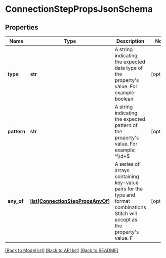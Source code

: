 # ConnectionStepPropsJsonSchema

## Properties
Name | Type | Description | Notes
------------ | ------------- | ------------- | -------------
**type** | **str** | A string indicating the expected data type of the property&#39;s value. For example: boolean  | [optional]
**pattern** | **str** | A string indicating the expected pattern of the property&#39;s value. For example: ^\\\\d+$  | [optional]
**any_of** | [**list[ConnectionStepPropsAnyOf]**](ConnectionStepPropsAnyOf.md) | A series of arrays containing key-value pairs for the type and format combinations Stitch will accept as the property&#39;s value. F  | [optional]

[[Back to Model list]](../README.md#documentation-for-models) [[Back to API list]](../README.md#documentation-for-api-endpoints) [[Back to README]](../README.md)


